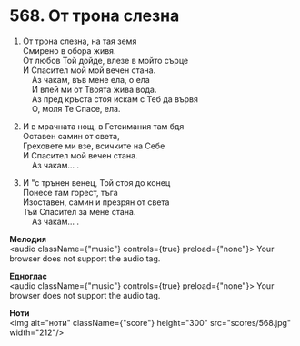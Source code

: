 # 568. От трона слезна  

1. От трона слезна, на тая земя  
Смирено в обора живя.  
От любов Той дойде, влезе в мойто сърце  
И Спасител мой мой вечен стана.  
    Аз чакам, във мене ела, о ела  
    И влей ми от Твоята жива вода.  
    Аз пред кръста стоя искам с Теб да вървя  
    О, моля Те Спасе, ела.  

2. И в мрачната нощ, в Гетсимания там бдя  
Оставен самин от света,  
Греховете ми взе, всичките на Себе  
И Спасител мой вечен стана.  
    Аз чакам... .  

3. И "с трънен венец, Той стоя до конец  
Понесе там горест, тъга  
Изоставен, самин и презрян от света  
Тъй Спасител за мене стана.  
    Аз чакам... .  

__Мелодия__  
<audio className={"music"} controls={true} preload={"none"}><source src="mp3/568.mp3" type="audio/mpeg"/>
Your browser does not support the audio tag.
</audio>  

__Едноглас__  
<audio className={"music"} controls={true} preload={"none"}><source src="transp/568.mp3" type="audio/mpeg"/>
Your browser does not support the audio tag.
</audio>  

__Ноти__  
<img alt="ноти" className={"score"} height="300" src="scores/568.jpg" width="212"/>

